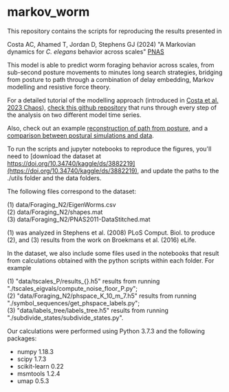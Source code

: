 # markov_worm

This repository contains the scripts for reproducing the results presented in

Costa AC, Ahamed T, Jordan D, Stephens GJ (2024) "A Markovian dynamics for *C. elegans* behavior across scales" [PNAS](https://www.pnas.org/doi/10.1073/pnas.2318805121)

This model is able to predict worm foraging behavior across scales, from sub-second posture movements to minutes long search strategies, bridging from posture to path through a combination of delay embedding, Markov modelling and resistive force theory. 

For a detailed tutorial of the modelling approach (introduced in [Costa et al. 2023 Chaos](https://pubs.aip.org/aip/cha/article/33/2/023136/2876286/Maximally-predictive-states-From-partial)), [check this github repository](https://github.com/AntonioCCosta/maximally_predictive_states/) that runs through every step of the analysis on two different model time series.

Also, check out an example [reconstruction of path from posture](https://antonioccosta.github.io/download/combined_traj.mp4), and a [comparison between postural simulations and data](https://antonioccosta.github.io/download/postures_sim_vs_data.mp4).

To run the scripts and jupyter notebooks to reproduce the figures, you'll need to [download the dataset at https://doi.org/10.34740/kaggle/ds/3882219](https://doi.org/10.34740/kaggle/ds/3882219), and update the paths to the ./utils folder and the data folders.

The following files correspond to the dataset: 

(1) data/Foraging_N2/EigenWorms.csv \
(2) data/Foraging_N2/shapes.mat \
(3) data/Foraging_N2/PNAS2011-DataStitched.mat 

(1) was analyzed in Stephens et al. (2008) PLoS Comput. Biol. to produce (2), and (3) results from the work on Broekmans et al. (2016) eLife.

In the dataset, we also include some files used in the notebooks that result from calculations obtained with the python scripts within each folder. For example 

(1) "data/tscales_P/results_{}.h5" results from running "./tscales_eigvals/compute_noise_floor_P.py"; \
(2) "data/Foraging_N2/phspace_K_10_m_7.h5" results from running "./symbol_sequences/get_phspace_labels.py"; \
(3) "data/labels_tree/labels_tree.h5" results from running "./subdivide_states/subdivide_states.py". 

Our calculations were performed using Python 3.7.3 and the following packages:

- numpy 1.18.3
- scipy 1.7.3
- scikit-learn 0.22
- msmtools 1.2.4
- umap 0.5.3 
